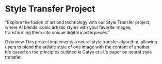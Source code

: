 # Style Transfer Project
"Explore the fusion of art and technology with our Style Transfer project, where AI blends iconic artistic styles with your favorite images, transforming them into unique digital masterpieces."

Overview
This project implements a neural style transfer algorithm, allowing users to blend the artistic style of one image with the content of another. It's based on the principles outlined in Gatys et al.'s paper on neural style transfer.
